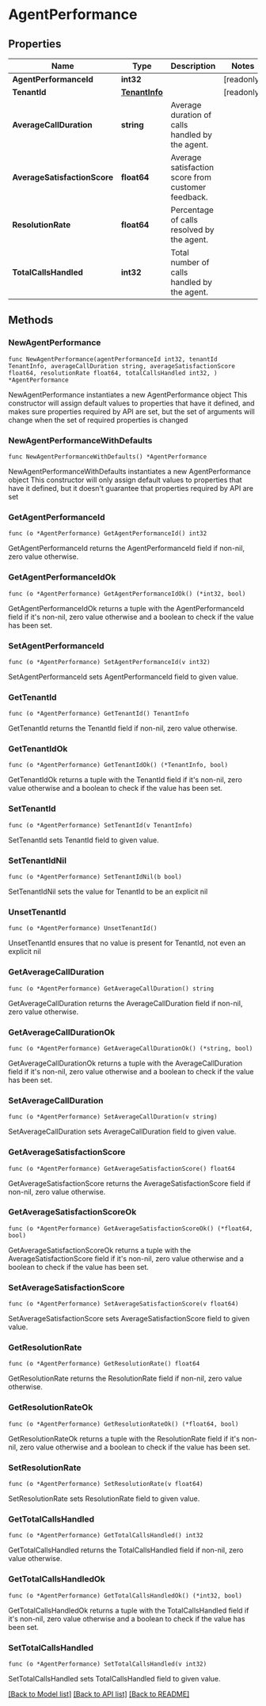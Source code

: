 # AgentPerformance

## Properties

Name | Type | Description | Notes
------------ | ------------- | ------------- | -------------
**AgentPerformanceId** | **int32** |  | [readonly] 
**TenantId** | [**TenantInfo**](TenantInfo.md) |  | [readonly] 
**AverageCallDuration** | **string** | Average duration of calls handled by the agent. | 
**AverageSatisfactionScore** | **float64** | Average satisfaction score from customer feedback. | 
**ResolutionRate** | **float64** | Percentage of calls resolved by the agent. | 
**TotalCallsHandled** | **int32** | Total number of calls handled by the agent. | 

## Methods

### NewAgentPerformance

`func NewAgentPerformance(agentPerformanceId int32, tenantId TenantInfo, averageCallDuration string, averageSatisfactionScore float64, resolutionRate float64, totalCallsHandled int32, ) *AgentPerformance`

NewAgentPerformance instantiates a new AgentPerformance object
This constructor will assign default values to properties that have it defined,
and makes sure properties required by API are set, but the set of arguments
will change when the set of required properties is changed

### NewAgentPerformanceWithDefaults

`func NewAgentPerformanceWithDefaults() *AgentPerformance`

NewAgentPerformanceWithDefaults instantiates a new AgentPerformance object
This constructor will only assign default values to properties that have it defined,
but it doesn't guarantee that properties required by API are set

### GetAgentPerformanceId

`func (o *AgentPerformance) GetAgentPerformanceId() int32`

GetAgentPerformanceId returns the AgentPerformanceId field if non-nil, zero value otherwise.

### GetAgentPerformanceIdOk

`func (o *AgentPerformance) GetAgentPerformanceIdOk() (*int32, bool)`

GetAgentPerformanceIdOk returns a tuple with the AgentPerformanceId field if it's non-nil, zero value otherwise
and a boolean to check if the value has been set.

### SetAgentPerformanceId

`func (o *AgentPerformance) SetAgentPerformanceId(v int32)`

SetAgentPerformanceId sets AgentPerformanceId field to given value.


### GetTenantId

`func (o *AgentPerformance) GetTenantId() TenantInfo`

GetTenantId returns the TenantId field if non-nil, zero value otherwise.

### GetTenantIdOk

`func (o *AgentPerformance) GetTenantIdOk() (*TenantInfo, bool)`

GetTenantIdOk returns a tuple with the TenantId field if it's non-nil, zero value otherwise
and a boolean to check if the value has been set.

### SetTenantId

`func (o *AgentPerformance) SetTenantId(v TenantInfo)`

SetTenantId sets TenantId field to given value.


### SetTenantIdNil

`func (o *AgentPerformance) SetTenantIdNil(b bool)`

 SetTenantIdNil sets the value for TenantId to be an explicit nil

### UnsetTenantId
`func (o *AgentPerformance) UnsetTenantId()`

UnsetTenantId ensures that no value is present for TenantId, not even an explicit nil
### GetAverageCallDuration

`func (o *AgentPerformance) GetAverageCallDuration() string`

GetAverageCallDuration returns the AverageCallDuration field if non-nil, zero value otherwise.

### GetAverageCallDurationOk

`func (o *AgentPerformance) GetAverageCallDurationOk() (*string, bool)`

GetAverageCallDurationOk returns a tuple with the AverageCallDuration field if it's non-nil, zero value otherwise
and a boolean to check if the value has been set.

### SetAverageCallDuration

`func (o *AgentPerformance) SetAverageCallDuration(v string)`

SetAverageCallDuration sets AverageCallDuration field to given value.


### GetAverageSatisfactionScore

`func (o *AgentPerformance) GetAverageSatisfactionScore() float64`

GetAverageSatisfactionScore returns the AverageSatisfactionScore field if non-nil, zero value otherwise.

### GetAverageSatisfactionScoreOk

`func (o *AgentPerformance) GetAverageSatisfactionScoreOk() (*float64, bool)`

GetAverageSatisfactionScoreOk returns a tuple with the AverageSatisfactionScore field if it's non-nil, zero value otherwise
and a boolean to check if the value has been set.

### SetAverageSatisfactionScore

`func (o *AgentPerformance) SetAverageSatisfactionScore(v float64)`

SetAverageSatisfactionScore sets AverageSatisfactionScore field to given value.


### GetResolutionRate

`func (o *AgentPerformance) GetResolutionRate() float64`

GetResolutionRate returns the ResolutionRate field if non-nil, zero value otherwise.

### GetResolutionRateOk

`func (o *AgentPerformance) GetResolutionRateOk() (*float64, bool)`

GetResolutionRateOk returns a tuple with the ResolutionRate field if it's non-nil, zero value otherwise
and a boolean to check if the value has been set.

### SetResolutionRate

`func (o *AgentPerformance) SetResolutionRate(v float64)`

SetResolutionRate sets ResolutionRate field to given value.


### GetTotalCallsHandled

`func (o *AgentPerformance) GetTotalCallsHandled() int32`

GetTotalCallsHandled returns the TotalCallsHandled field if non-nil, zero value otherwise.

### GetTotalCallsHandledOk

`func (o *AgentPerformance) GetTotalCallsHandledOk() (*int32, bool)`

GetTotalCallsHandledOk returns a tuple with the TotalCallsHandled field if it's non-nil, zero value otherwise
and a boolean to check if the value has been set.

### SetTotalCallsHandled

`func (o *AgentPerformance) SetTotalCallsHandled(v int32)`

SetTotalCallsHandled sets TotalCallsHandled field to given value.



[[Back to Model list]](../README.md#documentation-for-models) [[Back to API list]](../README.md#documentation-for-api-endpoints) [[Back to README]](../README.md)


